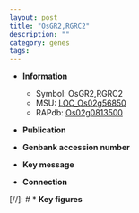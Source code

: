 ```yaml
---
layout: post
title: "OsGR2,RGRC2"
description: ""
category: genes
tags: 
---
```


* **Information**  
    + Symbol: OsGR2,RGRC2  
    + MSU: [LOC_Os02g56850](http://rice.uga.edu/cgi-bin/ORF_infopage.cgi?orf=LOC_Os02g56850)  
    + RAPdb: [Os02g0813500](http://rapdb.dna.affrc.go.jp/viewer/gbrowse_details/irgsp1?name=Os02g0813500)  

* **Publication**  

* **Genbank accession number**  

* **Key message**  

* **Connection**  

[//]: # * **Key figures**  


